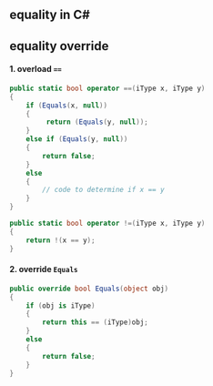 ## equality in C#

## equality override

#### 1. overload `==`

```csharp
public static bool operator ==(iType x, iType y)
{
    if (Equals(x, null))
    {
         return (Equals(y, null));
    }
    else if (Equals(y, null))
    {
        return false;
    }
    else
    {
        // code to determine if x == y
    }
}

public static bool operator !=(iType x, iType y)
{
    return !(x == y);
}
```

#### 2. override `Equals`

```csharp
public override bool Equals(object obj)
{
    if (obj is iType)
    {
        return this == (iType)obj;
    }
    else
    {
        return false;
    }
}
```
